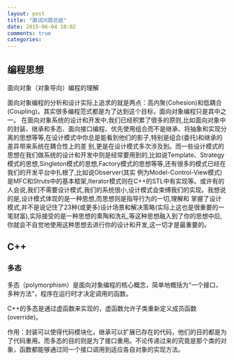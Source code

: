 ```yaml
---
layout: post
title: "面试问题总结"
date: 2015-06-04 10:02
comments: true
categories: 
---
```


## 编程思想

面向对象（对象导向）编程的理解

面向对象编程的分析和设计实际上追求的就是两点：高内聚(Cohesion)和低耦合(Coupling)。其实很多编程范式都是为了达到这个目标，面向对象编程只是其中之一。
在面向对象系统的设计和开发中,我们已经积累了很多的原则,比如面向对象中的封装、继承和多态、面向接口编程、优先使用组合而不是继承、将抽象和实现分离的思想等等,在设计模式中你总是能看到他们的影子,特别是组合(委托)和继承的差异带来系统在耦合性上的差 别,更是在设计模式多次涉及到。而一些设计模式的思想在我们做系统的设计和开发中则是经常要用到的,比如说Template、Strategy模式的思想,Singleton模式的思想,Factory模式的思想等等,还有很多的模式已经在我们的开发平台中扎根了,比如说Observer(其实 例为Model-Control-View模式)是MFC和Struts中的基本框架,Iterator模式则在C++的STL中有实现等。或许有的人会说,我们不需要设计模式,我们的系统很小,设计模式会束缚我们的实现。我想说的是,设计模式体现的是一种思想,而思想则是指导行为的一切,理解和 掌握了设计模式,并不是说记住了23种(或更多)设计场景和解决策略(实际上这也是很重要的一笔财富),实际接受的是一种思想的熏陶和洗礼,等这种思想融入到了你的思想中后,你就会不自觉地使用这种思想去进行你的设计和开发,这一切才是最重要的。

## C++

### 多态

多态（polymorphism）是面向对象编程的核心概念，简单地概括为“一个接口，多种方法”，程序在运行时才决定调用的函数。

C++的多态是通过虚函数来实现的，虚函数允许子类重新定义成员函数(override)。

作用：封装可以使得代码模块化，继承可以扩展已存在的代码，他们的目的都是为了代码重用。而多态的目的则是为了接口重用。不论传递过来的究竟是那个类的对象，函数都能够通过同一个接口调用到适应各自对象的实现方法。
